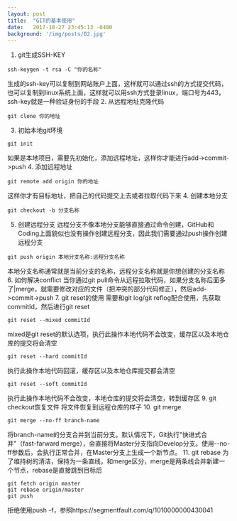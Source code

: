 ```yaml
---
layout: post
title:  "GIT的基本使用"
date:   2017-10-27 23:45:13 -0400
background: '/img/posts/02.jpg'
---
```


1. git生成SSH-KEY
```
ssh-keygen -t rsa -C "你的名称"
```
生成的ssh-key可以复制到网站账户上面，这样就可以通过ssh的方式提交代码，也可以复制到linux系统上面，这样就可以用ssh方式登录linux，端口号为443，ssh-key就是一种验证身份的手段
2. 从远程地址克隆代码
```
git clone 你的地址
```
3. 初始本地git环境
```
git init
```
如果是本地项目，需要先初始化，添加远程地址，这样你才能进行add->commit->push
4. 添加远程地址
```
git remote add origin 你的地址
```
这样你才有目标地址，把自己的代码提交上去或者拉取代码下来
4. 创建本地分支
```
git checkout -b 分支名称
```
5. 创建远程分支
远程分支不像本地分支能够直接通过命令创建，GitHub和Coding上面貌似也没有操作创建远程分支，因此我们需要通过push操作创建远程分支
```
git push origin 本地分支名称:远程分支名称
```
本地分支名称通常就是当前分支的名称，远程分支名称就是你想创建的分支名称
6. 如何解决conflict
当你通过git pull命令从远程拉取代码，如果分支名称后面多了|merge，就需要修改对应的文件（把冲突的部分代码修正），然后add->commit->push
7. git reset的使用
需要和git log/git reflog配合使用，先获取commitId，然后进行git reset
```
git reset --mixed commitId
```
mixed是git reset的默认选项，执行此操作本地代码不会改变，缓存区以及本地仓库的提交将会清空
```
git reset --hard commitId
```
执行此操作本地代码回滚，缓存区以及本地仓库提交都会清空
```
git reset --soft commitId
```
执行此操作本地代码不会改变，本地仓库的提交将会清空，转到缓存区
9. git checkout恢复文件
将文件恢复到远程仓库的样子
10. git merge
```
git merge --no-ff branch-name
```
将branch-name的分支合并到当前分支。默认情况下，Git执行"快进式合并"（fast-farward merge），会直接将Master分支指向Develop分支。使用--no-ff参数后，会执行正常合并，在Master分支上生成一个新节点。
11. git rebase
为了维持树的清洁，保持为一条直线，和merge区分，merge是两条线合并新建一个节点，rebase是直接跳到目标后
```
git fetch origin master
git rebase origin/master
git push
```
拒绝使用push -f，参照https://segmentfault.com/q/1010000000430041